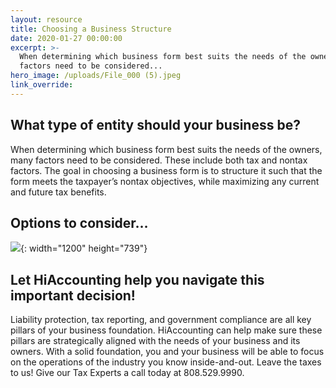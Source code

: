 ```yaml
---
layout: resource
title: Choosing a Business Structure
date: 2020-01-27 00:00:00
excerpt: >-
  When determining which business form best suits the needs of the owners, many
  factors need to be considered...
hero_image: /uploads/File_000 (5).jpeg
link_override:
---
```


## What type of entity should your business be?

When determining which business form best suits the needs of the owners, many factors need to be considered. These include both tax and nontax factors. The goal in choosing a business form is to structure it such that the form meets the taxpayer’s nontax objectives, while maximizing any current and future tax benefits.

## Options to consider…

![](uploads/business-structures-chart.png){: width="1200" height="739"}

## Let HiAccounting help you navigate this important decision\!

Liability protection, tax reporting, and government compliance are all key pillars of your business foundation. HiAccounting can help make sure these pillars are strategically aligned with the needs of your business and its owners. With a solid foundation, you and your business will be able to focus on the operations of the industry you know inside-and-out. Leave the taxes to us\! Give our Tax Experts a call today at 808.529.9990.
